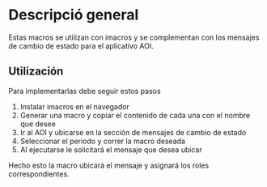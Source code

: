 # Descripció general
Estas macros se utilizan con imacros y se complementan con los mensajes de cambio de estado para el aplicativo AOI.

## Utilización

Para implementarlas debe seguir estos pasos

1. Instalar imacros en el navegador
2. Generar una macro y copiar el contenido de cada una con el nombre que desee
3. Ir al AOI y ubicarse en la sección de mensajes de cambio de estado
4. Seleccionar el periodo y correr la macro deseada
5. Al ejecutarse le solicitará el mensaje que desea ubicar

Hecho esto la macro ubicará el mensaje y asignará los roles correspondientes.

